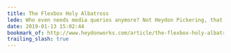 ```yaml
---
title: The Flexbox Holy Albatross
lede: Who even needs media queries anymore? Not Heydon Pickering, that's who.
date: 2019-01-13 15:02:44
bookmark_of: http://www.heydonworks.com/article/the-flexbox-holy-albatross
trailing_slash: true
---
```

